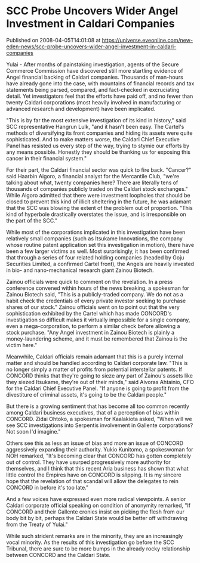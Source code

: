 # SCC Probe Uncovers Wider Angel Investment in Caldari Companies
Published on 2008-04-05T14:01:08 at https://universe.eveonline.com/new-eden-news/scc-probe-uncovers-wider-angel-investment-in-caldari-companies

Yulai - After months of painstaking investigation, agents of the Secure Commerce Commission have discovered still more startling evidence of Angel financial backing of Caldari companies. Thousands of man-hours have already gone into the case, with mountains of financial records and tax statements being parsed, compared, and fact-checked in excruciating detail. Yet investigators feel that the efforts have paid off, and no fewer than twenty Caldari corporations (most heavily involved in manufacturing or advanced research and development) have been implicated. 

"This is by far the most extensive investigation of its kind in history," said SCC representative Hangrun Lulk, "and it hasn't been easy. The Cartel's methods of diversifying its front companies and hiding its assets were quite sophisticated. And to make matters worse, the Caldari Chief Executive Panel has resisted us every step of the way, trying to stymie our efforts by any means possible. Honestly they should be thanking us for exposing this cancer in their financial system." 

For their part, the Caldari financial sector was quick to fire back. "Cancer?" said Haarbin Aigoro, a financial analyst for the Mercantile Club, "we're talking about what, twenty companies here? There are literally tens of thousands of companies publicly traded on the Caldari stock exchanges." While Aigoro admitted that there were investment loopholes that should be closed to prevent this kind of illicit sheltering in the future, he was adamant that the SCC was blowing the extent of the problem out of proportion. "This kind of hyperbole drastically overstates the issue, and is irresponsible on the part of the SCC." 

While most of the corporations implicated in this investigation have been relatively small companies (such as Itsukame Innovations, the company whose routine patent application set this investigation in motion), there have been a few larger victims as well. Most surprisingly, it has been confirmed that through a series of four related holding companies (headed by Goju Securities Limited, a confirmed Cartel front), the Angels are heavily invested in bio- and nano-mechanical research giant Zainou Biotech. 

Zainou officials were quick to comment on the revelation. In a press conference convened within hours of the news breaking, a spokesman for Zainou Biotech said, "This is a publicly-traded company. We do not as a habit check the credentials of every private investor seeking to purchase shares of our stock." Zainou officials went on to point out that the very sophistication exhibited by the Cartel which has made CONCORD's investigation so difficult makes it virtually impossible for a single company, even a mega-corporation, to perform a similar check before allowing a stock purchase. "Any Angel investment in Zainou Biotech is plainly a money-laundering scheme, and it must be remembered that Zainou is the victim here." 

Meanwhile, Caldari officials remain adamant that this is a purely internal matter and should be handled according to Caldari corporate law. "This is no longer simply a matter of profits from potential interstellar patents. If CONCORD thinks that they're going to sieze any part of Zainou's assets like they siezed Itsukame, they're out of their minds," said Aivoras Ahtainio, CFO for the Caldari Chief Executive Panel. "If anyone is going to profit from the divestiture of criminal assets, it's going to be the Caldari people." 

But there is a growing sentiment that has become all too common recently among Caldari business executives, that of a perception of bias within CONCORD. Zidai Ohtoko, a spokesman for Kaalakiota asked, "When will we see SCC investigations into Serpentis involvement in Gallente corporations? Not soon I'd imagine." 

Others see this as less an issue of bias and more an issue of CONCORD aggressively expanding their authority. Yukio Kunitomo, a spokeswoman for NOH remarked, "It's becoming clear that CONCORD has gotten completely out of control. They have usurped progressively more authority for themselves, and I think that this recent Aria business has shown that what little control the Empires have on CONCORD is slipping. It is my sincere hope that the revelation of that scandal will allow the delegates to rein CONCORD in before it's too late." 

And a few voices have expressed even more radical viewpoints. A senior Caldari corporate official speaking on condition of anonymity remarked, "If CONCORD and their Gallente cronies insist on picking the flesh from our body bit by bit, perhaps the Caldari State would be better off withdrawing from the Treaty of Yulai." 

While such strident remarks are in the minority, they are an increasingly vocal minority. As the results of this investigation go before the SCC Tribunal, there are sure to be more bumps in the already rocky relationship between CONCORD and the Caldari State.
